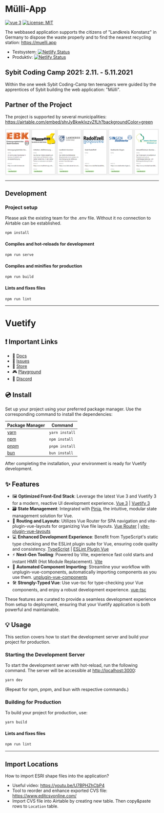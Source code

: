 # Mülli-App

[![vue 3](https://img.shields.io/badge/vue-3.x-brightgreen.svg)](https://vuejs.org/)
[![License: MIT](https://img.shields.io/badge/License-MIT-yellow.svg)](LICENSE)

The webbased application supports the citizens of "Landkreis Konstanz" in Germany to dispose the waste properly and to find the nearest recycling station: https://muelli.app

- Testsystem: [![Netlify Status](https://api.netlify.com/api/v1/badges/7ee1ed26-e7a2-403a-8e20-332a7216475e/deploy-status)](https://app.netlify.com/sites/d1-coding-camp/deploys)
- Produktiv: [![Netlify Status](https://api.netlify.com/api/v1/badges/25d8012e-6d1a-40c6-b43b-5ed17c1204e6/deploy-status)](https://app.netlify.com/sites/muelli/deploys)

## Sybit Coding Camp 2021: 2.11. - 5.11.2021

Within the one week Sybit Coding-Camp ten teenagers were guided by
the apprentices of Sybit building the web application: "Mülli".

## Partner of the Project

The project is supported by several municipalities:
<https://airtable.com/embed/shrJyBkwkIxzvZfLh?backgroundColor=green>

![municipalities](/public/img/municipalities.png)

----

## Development

### Project setup

Please ask the existing team for the .env file. Without it no connection to Airtable can be established.

```sh
npm install
```

#### Compiles and hot-reloads for development

```sh
npm run serve
```

#### Compiles and minifies for production

```sh
npm run build
```

#### Lints and fixes files

```sh
npm run lint
```

----

# Vuetify

## ❗️ Important Links

- 📄 [Docs](https://vuetifyjs.com/)
- 🚨 [Issues](https://issues.vuetifyjs.com/)
- 🏬 [Store](https://store.vuetifyjs.com/)
- 🎮 [Playground](https://play.vuetifyjs.com/)
- 💬 [Discord](https://community.vuetifyjs.com)

## 💿 Install

Set up your project using your preferred package manager. Use the corresponding command to install the dependencies:

| Package Manager                                                | Command        |
|---------------------------------------------------------------|----------------|
| [yarn](https://yarnpkg.com/getting-started)                   | `yarn install` |
| [npm](https://docs.npmjs.com/cli/v7/commands/npm-install)     | `npm install`  |
| [pnpm](https://pnpm.io/installation)                          | `pnpm install` |
| [bun](https://bun.sh/#getting-started)                        | `bun install`  |

After completing the installation, your environment is ready for Vuetify development.

## ✨ Features

- 🖼️ **Optimized Front-End Stack**: Leverage the latest Vue 3 and Vuetify 3 for a modern, reactive UI development experience. [Vue 3](https://v3.vuejs.org/) | [Vuetify 3](https://vuetifyjs.com/en/)
- 🗃️ **State Management**: Integrated with [Pinia](https://pinia.vuejs.org/), the intuitive, modular state management solution for Vue.
- 🚦 **Routing and Layouts**: Utilizes Vue Router for SPA navigation and vite-plugin-vue-layouts for organizing Vue file layouts. [Vue Router](https://router.vuejs.org/) | [vite-plugin-vue-layouts](https://github.com/JohnCampionJr/vite-plugin-vue-layouts)
- 💻 **Enhanced Development Experience**: Benefit from TypeScript's static type checking and the ESLint plugin suite for Vue, ensuring code quality and consistency. [TypeScript](https://www.typescriptlang.org/) | [ESLint Plugin Vue](https://eslint.vuejs.org/)
- ⚡ **Next-Gen Tooling**: Powered by Vite, experience fast cold starts and instant HMR (Hot Module Replacement). [Vite](https://vitejs.dev/)
- 🧩 **Automated Component Importing**: Streamline your workflow with unplugin-vue-components, automatically importing components as you use them. [unplugin-vue-components](https://github.com/antfu/unplugin-vue-components)
- 🛠️ **Strongly-Typed Vue**: Use vue-tsc for type-checking your Vue components, and enjoy a robust development experience. [vue-tsc](https://github.com/johnsoncodehk/volar/tree/master/packages/vue-tsc)

These features are curated to provide a seamless development experience from setup to deployment, ensuring that your Vuetify application is both powerful and maintainable.

## 💡 Usage

This section covers how to start the development server and build your project for production.

### Starting the Development Server

To start the development server with hot-reload, run the following command. The server will be accessible at [http://localhost:3000](http://localhost:3000):

```bash
yarn dev
```

(Repeat for npm, pnpm, and bun with respective commands.)

### Building for Production

To build your project for production, use:

```bash
yarn build
```

#### Lints and fixes files

```sh
npm run lint
```

----

## Import Locations

How to import ESRI shape files into the application?

- Useful video: <https://youtu.be/U7BPHZhCbP4>
- Tool to reorder and enhance exported CVS file: <https://www.editcsvonline.com/>
- Import CVS file into Airtable by creating new table. Then copy&paste rows to ```Location``` table.
